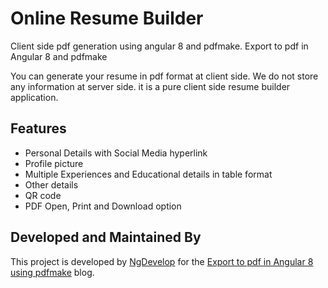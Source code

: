 # Online Resume Builder

Client side pdf generation using angular 8 and pdfmake.
Export to pdf in Angular 8 and pdfmake

You can generate your resume in pdf format at client side. We do not store any information at server side. it is a pure client side resume builder application. 

## Features

- Personal Details with Social Media hyperlink
- Profile picture
- Multiple Experiences and Educational details in table format
- Other details
- QR code
- PDF Open, Print and Download option

## Developed and Maintained By

This project is developed by [NgDevelop](https://www.ngdevelop.tech/) for the [Export to pdf in Angular 8 using pdfmake](https://www.ngdevelop.tech/angular-8-export-to-pdf-using-pdfmake/) blog.
